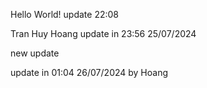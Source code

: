 Hello World!
update 22:08

Tran Huy Hoang update in 23:56 25/07/2024

new update

update in 01:04 26/07/2024 by Hoang
